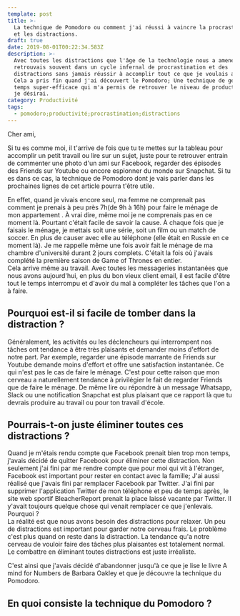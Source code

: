 ```yaml
---
template: post
title: >-
  La technique de Pomodoro ou comment j'ai réussi à vaincre la procrastination
  et les distractions.
draft: true
date: 2019-08-01T00:22:34.583Z
description: >-
  Avec toutes les distractions que l'âge de la technologie nous a amenées, je me
  retrouvais souvent dans un cycle infernal de procrastination et des
  distractions sans jamais réussir à accomplir tout ce que je voulais accomplir.
  Cela a pris fin quand j'ai découvert le Pomodoro; Une technique de gestion de
  temps super-efficace qui m'a permis de retrouver le niveau de productivité que
  je désirai. 
category: Productivité
tags:
  - pomodoro;productivité;procrastination;distractions
---
```

Cher ami,

Si tu es comme moi, il t'arrive de fois que tu te mettes sur la tableau pour accomplir un petit travail ou lire sur un sujet, juste pour te retrouver entrain de commenter une photo d'un ami sur Facebook, regarder des épisodes des Friends sur Youtube ou encore espionner du monde sur Snapchat. Si tu es dans ce cas, la technique de Pomodoro dont je vais parler dans les prochaines lignes de cet article pourra t'être utile.

En effet, quand je vivais encore seul, ma femme ne comprenait pas comment je prenais à peu près 7h(de 9h à 16h) pour faire le ménage de mon appartement . À vrai dire, même moi je ne comprenais pas en ce moment là. Pourtant c'était facile de savoir la cause. À chaque fois que je faisais le ménage, je mettais soit une série, soit un film ou un match de soccer. En plus de causer avec elle au téléphone (elle était en Russie en ce moment là). Je me rappelle même une fois avoir fait le ménage de ma chambre d'université durant 2 jours complets. C'était la fois où j'avais complété la première saison de Game of Thrones en entier.\
Cela arrive même au travail. Avec toutes les messageries instantanées que nous avons aujourd'hui, en plus du bon vieux client email, il est facile d'être tout le temps interrompu et d'avoir du mal à compléter les tâches que l'on a à faire.

## Pourquoi est-il si facile de tomber dans la distraction ?

Généralement, les activités ou les déclencheurs qui interrompent nos tâches ont tendance à être très plaisants et demander moins d'effort de notre part. Par exemple, regarder une épisode marrante de Friends sur Youtube demande moins d'effort et offre une satisfaction instantanée. Ce qui n'est pas le cas de faire le ménage. C'est pour cette raison que mon cerveau a naturellement tendance à privilégier le fait de regarder Friends que de faire le ménage. De même lire ou répondre à un message Whatsapp, Slack ou une notification Snapchat est plus plaisant que ce rapport là que tu devrais produire au travail ou pour ton travail d'école. 

## Pourrais-t-on juste éliminer toutes ces distractions ?

Quand je m'étais rendu compte que Facebook prenait bien trop mon temps, j'avais décidé de quitter Facebook pour éliminer cette distraction. Non seulement j'ai fini par me rendre compte que pour moi qui vit à l'étranger, Facebook est important pour rester en contact avec la famille; J'ai aussi réalisé que j'avais fini par remplacer Facebook par Twitter. J'ai fini par supprimer l'application Twitter de mon téléphone et peu de temps après, le site web sportif BleacherReport prenait la place laissé vacante par Twitter. Il y'avait toujours quelque chose qui venait remplacer ce que j'enlevais. Pourquoi ?\
La réalité est que nous avons besoin des distractions pour relaxer. Un peu de distractions est important pour garder notre cerveau frais. Le problème c'est plus quand on reste dans la distraction. La tendance qu'a notre cerveau de vouloir faire des tâches plus plaisantes est totalement normal. Le combattre en éliminant toutes distractions est juste irréaliste. 

C'est ainsi que j'avais décidé d'abandonner jusqu'à ce que je lise le livre A mind for Numbers de Barbara Oakley et que je découvre la technique du Pomodoro.

## En quoi consiste la technique du Pomodoro ?
